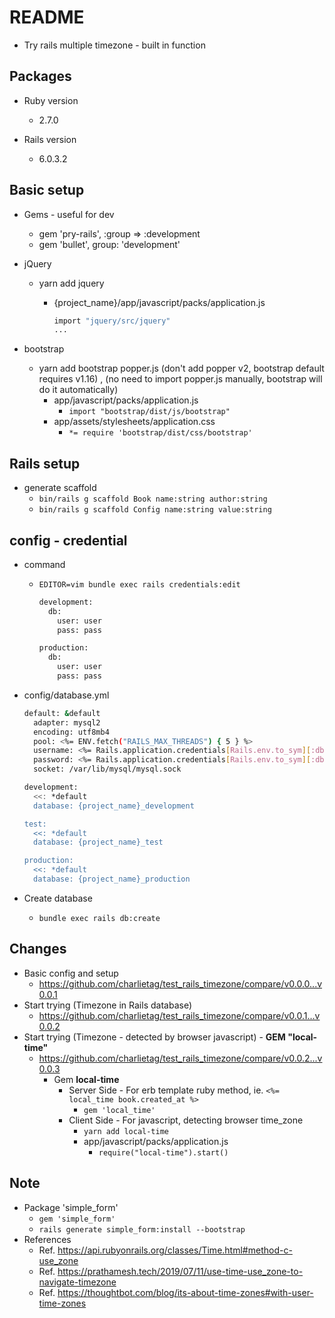 # README
* Try rails multiple timezone - built in function

## Packages

* Ruby version
  * 2.7.0

* Rails version
  * 6.0.3.2

## Basic setup
* Gems - useful for dev
  * gem 'pry-rails', :group => :development
  * gem 'bullet', group: 'development'


* jQuery
  * yarn add jquery
    * {project_name}/app/javascript/packs/application.js

      ```bash
      import "jquery/src/jquery"
      ...
      ```

* bootstrap
  * yarn add bootstrap popper.js (don't add popper v2, bootstrap default requires v1.16) , (no need to import popper.js manually, bootstrap will do it automatically)
    * app/javascript/packs/application.js
      * `import "bootstrap/dist/js/bootstrap"`
    * app/assets/stylesheets/application.css
      * `*= require 'bootstrap/dist/css/bootstrap'`

## Rails setup

* generate scaffold
  * `bin/rails g scaffold Book name:string author:string`
  * `bin/rails g scaffold Config name:string value:string`


## config - credential

* command
  * `EDITOR=vim bundle exec rails credentials:edit`

    ```bash
    development:
      db:
        user: user
        pass: pass

    production:
      db:
        user: user
        pass: pass
    ```

* config/database.yml

  ```bash
  default: &default
    adapter: mysql2
    encoding: utf8mb4
    pool: <%= ENV.fetch("RAILS_MAX_THREADS") { 5 } %>
    username: <%= Rails.application.credentials[Rails.env.to_sym][:db][:user] %>
    password: <%= Rails.application.credentials[Rails.env.to_sym][:db][:pass] %>
    socket: /var/lib/mysql/mysql.sock

  development:
    <<: *default
    database: {project_name}_development

  test:
    <<: *default
    database: {project_name}_test

  production:
    <<: *default
    database: {project_name}_production
  ```

* Create database
  * `bundle exec rails db:create`

## Changes
* Basic config and setup
  * https://github.com/charlietag/test_rails_timezone/compare/v0.0.0...v0.0.1
* Start trying (Timezone in Rails database)
  * https://github.com/charlietag/test_rails_timezone/compare/v0.0.1...v0.0.2
* Start trying (Timezone - detected by browser javascript) - **GEM "local-time"**
  * https://github.com/charlietag/test_rails_timezone/compare/v0.0.2...v0.0.3
    * Gem **local-time**
      * Server Side - For erb template ruby method, ie. `<%= local_time book.created_at %>`
        * `gem 'local_time'`
      * Client Side - For javascript, detecting browser time_zone
        * `yarn add local-time`
        * app/javascript/packs/application.js
          * `require("local-time").start()`


## Note
* Package 'simple_form'
  * `gem 'simple_form'`
  * `rails generate simple_form:install --bootstrap`
* References
  * Ref. https://api.rubyonrails.org/classes/Time.html#method-c-use_zone
  * Ref. https://prathamesh.tech/2019/07/11/use-time-use_zone-to-navigate-timezone
  * Ref. https://thoughtbot.com/blog/its-about-time-zones#with-user-time-zones
